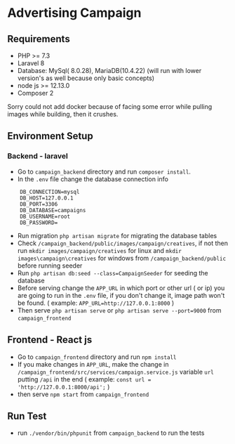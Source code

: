 

# Advertising Campaign

## Requirements

- PHP >= 7.3
- Laravel 8
- Database: MySql( 8.0.28), MariaDB(10.4.22) (will run with lower version's as well because only basic concepts)
- node js >= 12.13.0
- Composer 2

Sorry could not add docker because of facing some error while pulling images while building, then it crushes. 

## Environment Setup 

### Backend - laravel

- Go to `campaign_backend` directory and run `composer install`.
- In the `.env` file change the database connection info
```
    DB_CONNECTION=mysql 
    DB_HOST=127.0.0.1
    DB_PORT=3306
    DB_DATABASE=campaigns
    DB_USERNAME=root
    DB_PASSWORD=
```
- Run migration `php artisan migrate` for migrating the database tables
- Check `/campaign_backend/public/images/campaign/creatives`, if not then run `mkdir images/campaign/creatives` for linux and `mkdir images\campaign\creatives` for windows from `/campaign_backend/public` before running seeder
- Run `php artisan db:seed --class=CampaignSeeder` for seeding the database
- Before serving change the `APP_URL` in which port or other url ( or ip) you are going to run in the `.env` file, if you don't change it, image path won't be found. ( example: `APP_URL=http://127.0.0.1:8000` )
- Then serve `php artisan serve` or `php artisan serve --port=9000` from `campaign_frontend`

## Frontend - React js

- Go to `campaign_frontend` directory and run `npm install`
- If you make changes in `APP_URL`, make the change in `/campaign_frontend/src/services/campaign.service.js` variable `url` putting `/api` in the end ( example: `const url = 'http://127.0.0.1:8000/api';` )
- then serve `npm start` from `campaign_frontend`

## Run Test

- run `./vendor/bin/phpunit` from `campaign_backend` to run the tests

